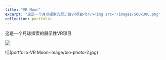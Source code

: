 ```yaml
---
title: "VR Moon"
excerpt: "这是一个月球探索的展示性VR项目<br/><img src='/images/500x300.png'>"
collection: portfolio
---
```


这是一个月球探索的展示性VR项目

![](../images/3953273590_704e3899d5_m.jpg)

![](portfolio-VR Moon-image/bio-photo-2.jpg)
